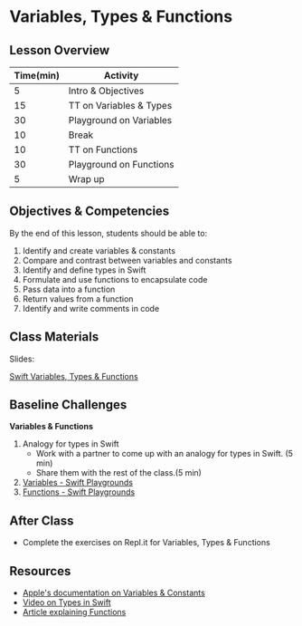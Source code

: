 # Variables, Types & Functions

## Lesson Overview

| **Time(min)** | **Activity**               |
| ------------- | ---------------------------|
| 5             | Intro & Objectives         |
| 15            | TT on Variables & Types    |
| 30            | Playground on Variables    |
| 10            | Break                      |
| 10            | TT on Functions            |
| 30            | Playground on Functions    |
| 5             | Wrap up                    |

## Objectives & Competencies
By the end of this lesson, students should be able to:

1. Identify and create variables & constants
1. Compare and contrast between variables and constants
1. Identify and define types in Swift
1. Formulate and use functions to encapsulate code
1. Pass data into a function
1. Return values from a function
1. Identify and write comments in code

## Class Materials

Slides:

[Swift Variables, Types & Functions](https://docs.google.com/presentation/d/1EEPlP2v0bUeqSfXHjcSO_5zSbRY6ZDh_0noaXkXHdRg/edit?usp=sharing)

## Baseline Challenges

**Variables & Functions**
1. Analogy for types in Swift
    - Work with a partner to come up with an analogy for types in Swift. (5 min)
    - Share them with the rest of the class.(5 min)
1. [Variables - Swift Playgrounds](https://github.com/MakeSchool-Tutorials/Intro-Variables-Swift-Playground/archive/swift4.zip)
1. [Functions - Swift Playgrounds](https://github.com/MakeSchool-Tutorials/Intro-Functions-Swift-Playground/archive/swift4.zip)

## After Class

- Complete the exercises on Repl.it for Variables, Types & Functions

## Resources

- [Apple's documentation on Variables & Constants](https://docs.swift.org/swift-book/LanguageGuide/TheBasics.html)
- [Video on Types in Swift](https://www.youtube.com/watch?v=BlXrMgmvNBI)
- [Article explaining Functions](https://learnappmaking.com/swift-functions-how-to/)
